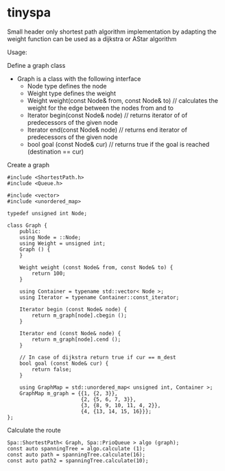 # tinyspa

Small header only shortest path algorithm implementation
by adapting the weight function can be used as a dijkstra
or AStar algorithm

Usage:

Define a graph class

- Graph is a class with the following interface
  - Node type defines the node
  - Weight type defines the weight
  - Weight weight(const Node& from, const Node& to) // calculates the weight for the edge between the nodes from and to
  - Iterator begin(const Node& node) // returns iterator of of predecessors of the given node
  - Iterator end(const Node& node) // returns end iterator of predecessors of the given node
  - bool goal (const Node& cur) // returns true if the goal is reached (destination == cur)

Create a graph

```
#include <ShortestPath.h>
#include <Queue.h>

#include <vector>
#include <unordered_map>

typedef unsigned int Node;

class Graph {
    public:
    using Node = ::Node;
    using Weight = unsigned int;
    Graph () {
    }

    Weight weight (const Node& from, const Node& to) {
        return 100;
    }

    using Container = typename std::vector< Node >;
    using Iterator = typename Container::const_iterator;

    Iterator begin (const Node& node) {
        return m_graph[node].cbegin ();
    }

    Iterator end (const Node& node) {
        return m_graph[node].cend ();
    }

    // In case of dijkstra return true if cur == m_dest
    bool goal (const Node& cur) {
        return false;
    }

    using GraphMap = std::unordered_map< unsigned int, Container >;
    GraphMap m_graph = {{1, {2, 3}},
                        {2, {5, 6, 7, 3}},
                        {3, {8, 9, 10, 11, 4, 2}},
                        {4, {13, 14, 15, 16}}};
};
```

Calculate the route

```
Spa::ShortestPath< Graph, Spa::PrioQueue > algo (graph);
const auto spanningTree = algo.calculate (1);
const auto path = spanningTree.calculate(16);
const auto path2 = spanningTree.calculate(10);
```
